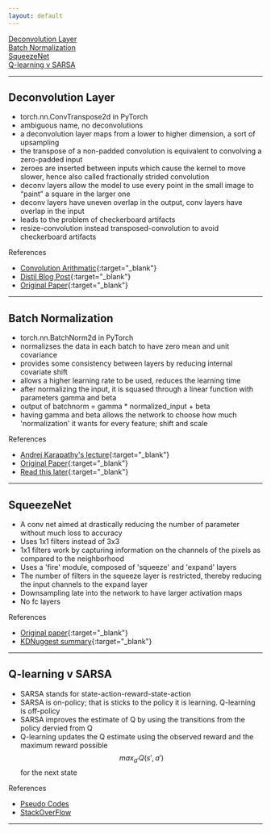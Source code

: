 ```yaml
---
layout: default
---
```


[Deconvolution Layer](#deconv)  
[Batch Normalization](#batchnorm)  
[SqueezeNet](#squeezenet)  
[Q-learning v SARSA](#qlearningsarsa)

---

## <a name="deconv"></a>Deconvolution Layer

* torch.nn.ConvTranspose2d in PyTorch
* ambiguous name, no deconvolutions
* a deconvolution layer maps from a lower to higher dimension, a sort of upsampling
* the transpose of a non-padded convolution is equivalent to convolving a zero-padded input
* zeroes are inserted between inputs which cause the kernel to move slower, hence also called fractionally strided convolution
* deconv layers allow the model to use every point in the small image to “paint” a square in the larger one
* deconv layers have uneven overlap in the output, conv layers have overlap in the input
* leads to the problem of checkerboard artifacts
* resize-convolution instead transposed-convolution to avoid checkerboard artifacts

References
* [Convolution Arithmatic](http://deeplearning.net/software/theano_versions/dev/tutorial/conv_arithmetic.html){:target="_blank"}
* [Distil Blog Post](https://distill.pub/2016/deconv-checkerboard/){:target="_blank"}
* [Original Paper](http://www.matthewzeiler.com/wp-content/uploads/2017/07/cvpr2010.pdf){:target="_blank"}

---

## <a name="batchnorm"></a>Batch Normalization

* torch.nn.BatchNorm2d in PyTorch
* normalizses the data in each batch to have zero mean and unit covariance
* provides some consistency between layers by reducing internal covariate shift
* allows a higher learning rate to be used, reduces the learning time
* after normalizing the input, it is squased through a linear function with parameters gamma and beta
* output of batchnorm = gamma * normalized_input + beta
* having gamma and beta allows the network to choose how much 'normalization' it wants for every feature; shift and scale

References
* [Andrej Karapathy's lecture](https://www.youtube.com/watch?v=gYpoJMlgyXA&feature=youtu.be&list=PLkt2uSq6rBVctENoVBg1TpCC7OQi31AlC&t=3078){:target="_blank"}
* [Original Paper](https://arxiv.org/abs/1502.03167){:target="_blank"}
* [Read this later](https://kratzert.github.io/2016/02/12/understanding-the-gradient-flow-through-the-batch-normalization-layer.html){:target="_blank"}

---

## <a name="squeezenet"></a>SqueezeNet

* A conv net aimed at drastically reducing the number of parameter without much loss to accuracy
* Uses 1x1 filters instead of 3x3
* 1x1 filters work by capturing information on the channels of the pixels as compared to the neighborhood
* Uses a 'fire' module, composed of 'squeeze' and 'expand' layers
* The number of filters in the squeeze layer is restricted, thereby reducing the input channels to the expand layer
* Downsampling late into the network to have larger activation maps
* No fc layers

References
* [Original paper](https://arxiv.org/pdf/1602.07360.pdf){:target="_blank"}
* [KDNuggest summary](https://www.kdnuggets.com/2016/09/deep-learning-reading-group-squeezenet.html){:target="_blank"}

---

## <a name='qlearningsarsa'></a>Q-learning v SARSA

* SARSA stands for state-action-reward-state-action
* SARSA is on-policy; that is sticks to the policy it is learning. Q-learning is off-policy
* SARSA improves the estimate of Q by using the transitions from the policy dervied from Q 
* Q-learning updates the Q estimate using the observed reward and the maximum reward possible $$ max_{a\prime} Q(s\prime, a\prime) $$ for the next state


References
* [Pseudo Codes](http://www.cse.unsw.edu.au/~cs9417ml/RL1/algorithms.html)
* [StackOverFlow](https://stackoverflow.com/questions/32846262/q-learning-vs-sarsa-with-greedy-select)

---